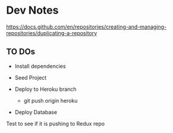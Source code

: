 # Dev Notes

https://docs.github.com/en/repositories/creating-and-managing-repositories/duplicating-a-repository

## TO DOs

- Install dependencies

- Seed Project

- Deploy to Heroku branch
  - git push origin heroku
- Deploy Database

Test to see if it is pushing to Redux repo
